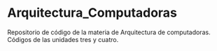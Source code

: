 # Arquitectura_Computadoras
Repositorio de código de la materia de Arquitectura de computadoras.
Códigos de las unidades tres y cuatro.
